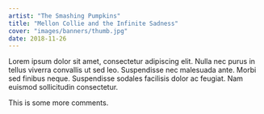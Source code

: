 ```yaml
---
artist: "The Smashing Pumpkins"
title: "Mellon Collie and the Infinite Sadness"
cover: "images/banners/thumb.jpg"
date: 2018-11-26
---
```


Lorem ipsum dolor sit amet, consectetur adipiscing elit. Nulla nec purus in tellus viverra convallis ut sed leo. Suspendisse nec malesuada ante. Morbi sed finibus neque. Suspendisse sodales facilisis dolor ac feugiat. Nam euismod sollicitudin consectetur. 

This is some more comments.
